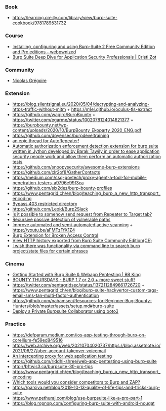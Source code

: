 ### Book

- https://learning.oreilly.com/library/view/burp-suite-cookbook/9781789531732

### Course

- [Installing, configuring and using Burp-Suite 2 Free Community Edition and Pro editions - webpwnized](https://www.youtube.com/playlist?list=PLZOToVAK85MoBg65au9EeFkK7qwzppcnU)
- [Burp Suite Deep Dive for Application Security Professionals | Cristi Zot](https://www.udemy.com/course/burpsuitepro)

### Community

- [Nicolas Grégoire](https://hackademy.agarri.fr/freebies)

### Extension

- https://blog.silentsignal.eu/2020/05/04/decrypting-and-analyzing-https-traffic-without-mitm + https://m1el.github.io/oculus-tls-extract
- https://github.com/wagiro/BurpBounty + https://twitter.com/egarme/status/1002078124014821377 + https://burpbounty.net/wp-content/uploads/2020/10/BurpBounty_Ekoparty_2020_ENG.pdf
- https://github.com/doyensec/burpdeveltraining
- [an epic thread for AutoRepeater!](https://twitter.com/ngkogkos/status/1350498063555719175)
- [Automatic authorization enforcement detection extension for burp suite written in Jython developed by Barak Tawily in order to ease application security people work and allow them perform an automatic authorization tests](https://github.com/Quitten/Autorize)
- https://github.com/snoopysecurity/awesome-burp-extensions
- https://github.com/clr2of8/GatherContacts
- https://medium.com/csg-govtech/proxy-agent-a-tool-for-mobile-penetration-testers-a9796e99f3ca
- https://github.com/six2dez/burp-bounty-profiles
- https://www.pentagrid.ch/en/blog/teaching_burp_a_new_http_transport_encoding
- [Bypass 403 restricted directory](https://github.com/sting8k/BurpSuite_403Bypasser)
- https://github.com/Leoid/Burp2Slack
- [Is it possible to somehow send request from Repeater to Target tab?](https://twitter.com/SecurityMB/status/1529793127858462722)
- [Recursive passive detection of vulnerable paths](https://github.com/F6JO/RouteVulScan)
- [Improve automated and semi-automated active scanning](https://github.com/pentagridsec/PentagridScanController) + https://youtu.be/aFMTzFfX1Z4
- [Burp Extension for Broken Access Control](https://twitter.com/e11i0t_4lders0n/status/1514451652660498433)
- [View HTTP history exported from Burp Suite Community Edition(CE)](https://github.com/adityatelange/bhhb)
- [I wish there was functionality via command line to search burp project/state files for certain phrases](https://twitter.com/seanmeals/status/1231646261763289089)

### Cinema

- [Getting Started with Burp Suite & Webapp Pentesting | BB King](https://www.youtube.com/watch?v=xKudsnN3gkE&t=1868s)
- [BOUNTY THURSDAYS - BURP 1.7 or 2.0 + more sweet stuff!](https://youtu.be/qnddz5iew1A)
- https://twitter.com/pentagridsec/status/1372112849661726720 + https://www.pentagrid.ch/en/blog/burp-suite-hackvertor-custom-tags-email-sms-tan-multi-factor-authentication
- https://github.com/nahamsec/Resources-for-Beginner-Bug-Bounty-Hunters/blob/master/assets/setup.md#burp-suite
- [Deploy a Private Burpsuite Collaborator using boto3](https://github.com/Leoid/AWSBurpCollaborator)

### Practice

- https://defparam.medium.com/ios-app-testing-through-burp-on-corellium-fe59ed849516
- https://web.archive.org/web/20210704020737/https://blog.assetnote.io/2021/06/27/uber-account-takeover-voicemail
- [An intercepting proxy for web application testing](https://github.com/roglew/pappy-proxy)
- https://github.com/riddhi-shree/web-app-pentesting-using-burp-suite
- http://b1twis3.ca/burpsuite-30-pro-tips
- https://www.pentagrid.ch/en/blog/teaching_burp_a_new_http_transport_encoding
- [Which tools would you consider competitors to Burp and ZAP?](https://twitter.com/floyd_ch/status/1517529448899391493)
- https://parsiya.net/blog/2019-10-13-quality-of-life-tips-and-tricks-burp-suite
- https://www.pethuraj.com/blog/use-burpsuite-like-a-pro-part-1
- https://blog.ropnop.com/configuring-burp-suite-with-android-nougat